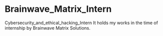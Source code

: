# Brainwave_Matrix_Intern
Cybersecurity_and_ethical_hacking_Intern
It holds my works in the time of internship by Brainwave Matrix Solutions.
